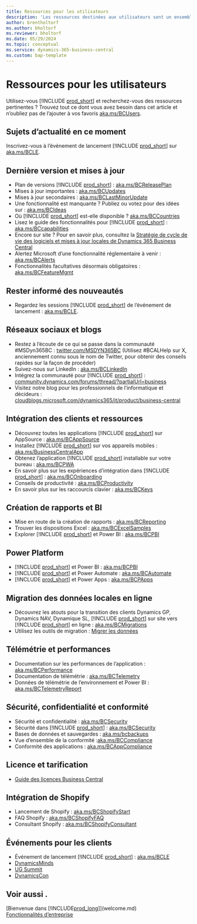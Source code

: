 ```yaml
---
title: Ressources pour les utilisateurs
description: 'Les ressources destinées aux utilisateurs sont un ensemble de ressources, de services et d’outils pour utiliser Business Central.'
author: brentholtorf
ms.author: bholtorf
ms.reviewer: bholtorf
ms.date: 05/29/2024
ms.topic: conceptual
ms.service: dynamics-365-business-central
ms.custom: bap-template
---
```


# Ressources pour les utilisateurs

Utilisez-vous [!INCLUDE [prod_short](includes/prod_short.md)] et recherchez-vous des ressources pertinentes ? Trouvez tout ce dont vous avez besoin dans cet article et n’oubliez pas de l’ajouter à vos favoris [aka.ms/BCUsers](https://aka.ms/BCUsers).

## Sujets d’actualité en ce moment

Inscrivez-vous à l’événement de lancement [!INCLUDE [prod_short](includes/prod_short.md)] sur [aka.ms/BCLE](https://aka.ms/BCLE).

## Dernière version et mises à jour  

- Plan de versions [!INCLUDE [prod_short](includes/prod_short.md)] : [aka.ms/BCReleasePlan](https://aka.ms/BCReleasePlan) 
- Mises à jour importantes : [aka.ms/BCUpdates](https://aka.ms/BCUpdates)
- Mises à jour secondaires : [aka.ms/BCLastMinorUpdate](https://aka.ms/BCLastMinorUpdate) 
- Une fonctionnalité est manquante ? Publiez ou votez pour des idées sur : [aka.ms/BCIdeas](https://aka.ms/BCIdeas) 
- Où [!INCLUDE [prod_short](includes/prod_short.md)] est-elle disponible ? [aka.ms/BCCountries](https://aka.ms/BCCountries)
- Lisez le guide des fonctionnalités pour [!INCLUDE [prod_short](includes/prod_short.md)] : [aka.ms/BCcapabilities](https://aka.ms/BCcapabilities)
- Encore sur site ? Pour en savoir plus, consultez la [Stratégie de cycle de vie des logiciels et mises à jour locales de Dynamics 365 Business Central](/dynamics365/business-central/dev-itpro/terms/lifecycle-policy-on-premises)
- Alertez Microsoft d’une fonctionnalité réglementaire à venir : [aka.ms/BCAlerts](https://aka.ms/BCAlerts)
- Fonctionnalités facultatives désormais obligatoires : [aka.ms/BCFeatureMgmt](https://aka.ms/BCFeatureMgmt)

## Rester informé des nouveautés

- Regardez les sessions [!INCLUDE [prod_short](includes/prod_short.md)] de l’événement de lancement : [aka.ms/BCLE](https://aka.ms/BCLE).

## Réseaux sociaux et blogs

- Restez à l’écoute de ce qui se passe dans la communauté #MSDyn365BC : [twitter.com/MSDYN365BC](https://twitter.com/MSDYN365BC) (Utilisez #BCALHelp sur X, anciennement connu sous le nom de Twitter, pour obtenir des conseils rapides sur la façon de procéder) 
- Suivez-nous sur LinkedIn : [aka.ms/BCLinkedIn](https://aka.ms/BCLinkedIn)
- Intégrez la communauté pour [!INCLUDE [prod_short](includes/prod_short.md)] : [community.dynamics.com/forums/thread/?partialUrl=business](https://community.dynamics.com/forums/thread/?partialUrl=business) 
- Visitez notre blog pour les professionnels de l’informatique et décideurs : [cloudblogs.microsoft.com/dynamics365/it/product/business-central](https://www.microsoft.com/en-us/dynamics-365/blog/business-leader/product/dynamics-365-business-central/)

## Intégration des clients et ressources

- Découvrez toutes les applications [!INCLUDE [prod_short](includes/prod_short.md)] sur AppSource : [aka.ms/BCAppSource](https://appsource.microsoft.com/marketplace/apps?page=1&product=dynamics-365-business-central)
- Installez [!INCLUDE [prod_short](includes/prod_short.md)] sur vos appareils mobiles : [aka.ms/BusinessCentralApp](https://aka.ms/BusinessCentralApp)
- Obtenez l’application [!INCLUDE [prod_short](includes/prod_short.md)] installable sur votre bureau : [aka.ms/BCPWA](https://aka.ms/BCPWA)
- En savoir plus sur les expériences d’intégration dans [!INCLUDE [prod_short](includes/prod_short.md)] : [aka.ms/BCOnboarding](https://aka.ms/bconboarding)
- Conseils de productivité : [aka.ms/BCProductivity](https://aka.ms/BCProductivity) 
- En savoir plus sur les raccourcis clavier : [aka.ms/BCKeys](https://aka.ms/BCKeys)

## Création de rapports et BI

- Mise en route de la création de rapports : [aka.ms/BCReporting](https://aka.ms/BCReporting)
- Trouver les dispositions Excel : [aka.ms/BCExcelSamples](https://aka.ms/BCExcelSamples)
- Explorer [!INCLUDE [prod_short](includes/prod_short.md)] et Power BI : [aka.ms/BCPBI](https://aka.ms/BCPBI)

## Power Platform

- [!INCLUDE [prod_short](includes/prod_short.md)] et Power BI : [aka.ms/BCPBI](https://aka.ms/BCPBI)
- [!INCLUDE [prod_short](includes/prod_short.md)] et Power Automate : [aka.ms/BCAutomate](https://aka.ms/BCAutomate) 
- [!INCLUDE [prod_short](includes/prod_short.md)] et Power Apps : [aka.ms/BCPApps](https://aka.ms/BCPApps)

## Migration des données locales en ligne

- Découvrez les atouts pour la transition des clients Dynamics GP, Dynamics NAV, Dynamique SL, [!INCLUDE [prod_short](includes/prod_short.md)] sur site vers [!INCLUDE [prod_short](includes/prod_short.md)] en ligne : [aka.ms/BCMigrations](https://aka.ms/BCMigrations)  
- Utilisez les outils de migration : [Migrer les données](/dynamics365/business-central/dev-itpro/administration/migrate-data) 

## Télémétrie et performances

- Documentation sur les performances de l’application : [aka.ms/BCPerformance](https://aka.ms/BCPerformance)
- Documentation de télémétrie : [aka.ms/BCTelemetry](https://aka.ms/BCTelemetry) 
- Données de télémétrie de l’environnement et Power BI : [aka.ms/BCTelemetryReport](https://aka.ms/BCTelemetryReport) 

## Sécurité, confidentialité et conformité

- Sécurité et confidentialité : [aka.ms/BCSecurity](https://aka.ms/BCSecurity) 
- Sécurité dans [!INCLUDE [prod_short](includes/prod_short.md)] : [aka.ms/BCSecurity](https://aka.ms/BCSecurity)
- Bases de données et sauvegardes : [aka.ms/bcbackups](https://aka.ms/BCBackups)
- Vue d’ensemble de la conformité :[aka.ms/BCCompliance](https://aka.ms/BCCompliance)
- Conformité des applications : [aka.ms/BCAppCompliance](https://aka.ms/BCAppCompliance)

## Licence et tarification

- [Guide des licences Business Central](https://go.microsoft.com/fwlink/?LinkId=866544&clcid=0x409)

## Intégration de Shopify

- Lancement de Shopify : [aka.ms/BCShopifyStart](https://aka.ms/BCShopifyStart)
- FAQ Shopify : [aka.ms/BCShopifyFAQ](https://aka.ms/BCShopifyFAQ)
- Consultant Shopify : [aka.ms/BCShopifyConsultant](https://aka.ms/BCShopifyConsultant)

## Événements pour les clients

- Événement de lancement [!INCLUDE [prod_short](includes/prod_short.md)] : [aka.ms/BCLE](https://aka.ms/BCLE)
- [DynamicsMinds](https://www.dynamicsminds.com/)
- [UG Summit](https://www.summitna.com/)
- [DynamicsCon](https://dynamicscon.com/)

## Voir aussi .

[Bienvenue dans [!INCLUDE[prod_long](includes/prod_long.md)]](welcome.md)  
[Fonctionnalités d’entreprise](across-business-functionality.md)  
